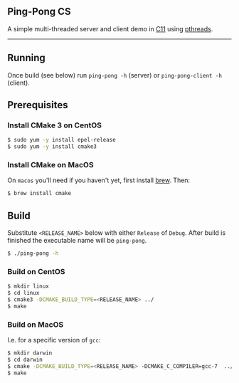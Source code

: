 Ping-Pong CS
---

A simple multi-threaded server and client demo in [C11](1) using [pthreads](2).

---

## Running

Once build (see below) run `ping-pong -h`
(server) or `ping-pong-client -h` (client).

## Prerequisites

### Install CMake 3 on CentOS

```bash
$ sudo yum -y install epel-release
$ sudo yum -y install cmake3
```

### Install CMake on MacOS

On `macos` you'll need if you haven't yet, first install [brew](3). Then:

```bash
$ brew install cmake
```

## Build

Substitute `<RELEASE_NAME>` below with either `Release` of `Debug`.
After build is finished the executable name will be `ping-pong`.

```bash
$ ./ping-pong -h
```

### Build on CentOS

```bash
$ mkdir linux
$ cd linux
$ cmake3 -DCMAKE_BUILD_TYPE=<RELEASE_NAME> ../
$ make
```

### Build on MacOS

I.e. for a specific version of `gcc`:

```bash
$ mkdir darwin
$ cd darwin
$ cmake -DCMAKE_BUILD_TYPE=<RELEASE_NAME> -DCMAKE_C_COMPILER=gcc-7  ../
$ make
```

[1]: https://en.wikipedia.org/wiki/C11_(C_standard_revision)
[2]: https://computing.llnl.gov/tutorials/pthreads/
[3]: https://brew.sh/index_fr.html
